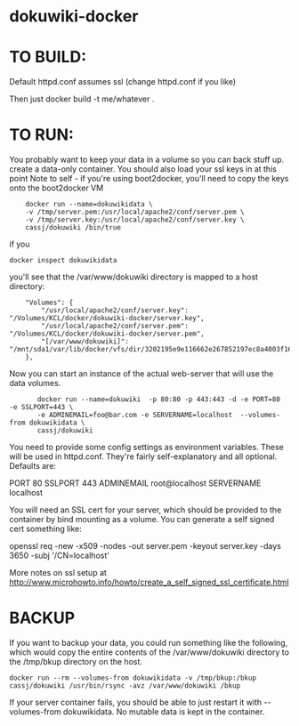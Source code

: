 # dokuwiki-docker

# TO BUILD:

Default httpd.conf assumes ssl (change httpd.conf if you like)

Then just docker build -t me/whatever .


# TO RUN:

You probably want to keep your data in a volume so you can back stuff up.
create a data-only container. You should also load your ssl keys in at this point
Note to self - if you're using boot2docker, you'll need to copy the keys onto the boot2docker VM

```
    docker run --name=dokuwikidata \
    -v /tmp/server.pem:/usr/local/apache2/conf/server.pem \
    -v /tmp/server.key:/usr/local/apache2/conf/server.key \
    cassj/dokuwiki /bin/true
```

if you 

    docker inspect dokuwikidata

you'll see that the /var/www/dokuwiki directory is mapped to a host directory:

```
    "Volumes": {
        "/usr/local/apache2/conf/server.key": "/Volumes/KCL/docker/dokuwiki-docker/server.key",
        "/usr/local/apache2/conf/server.pem": "/Volumes/KCL/docker/dokuwiki-docker/server.pem",
        "[/var/www/dokuwiki]": "/mnt/sda1/var/lib/docker/vfs/dir/3202195e9e116662e267852197ec8a4003f16990234b314a3845c56f736bfadf"
    },
```

Now you can start an instance of the actual web-server that will use the data volumes.  

```
       docker run --name=dokuwiki  -p 80:80 -p 443:443 -d -e PORT=80  -e SSLPORT=443 \
       -e ADMINEMAIL=foo@bar.com -e SERVERNAME=localhost  --volumes-from dokuwikidata \
       cassj/dokuwiki
```


You need to provide some config settings as environment variables. These will be used in httpd.conf.
They're fairly self-explanatory and all optional. Defaults are:

PORT 80
SSLPORT 443
ADMINEMAIL root@localhost
SERVERNAME localhost

You will need an SSL cert for your server, which should be provided to the container by bind mounting as a volume.
You can generate a self signed cert something like:

openssl req -new -x509 -nodes -out server.pem -keyout server.key -days 3650 -subj '/CN=localhost'

More notes on ssl setup at http://www.microhowto.info/howto/create_a_self_signed_ssl_certificate.html


# BACKUP

If you want to backup your data, you could run something like the following, which would copy the entire contents of the /var/www/dokuwiki 
directory to the /tmp/bkup directory on the host. 

 
```
docker run --rm --volumes-from dokuwikidata -v /tmp/bkup:/bkup cassj/dokuwiki /usr/bin/rsync -avz /var/www/dokuwiki /bkup
```

If your server container fails, you should be able to just restart it with --volumes-from dokuwikidata. No mutable data is kept in the container.



